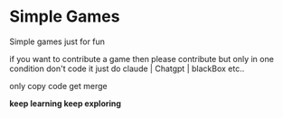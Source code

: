 # Simple Games 

Simple games just for fun

if you want to contribute a game then please contribute but only in one condition don't code it just do claude | Chatgpt | blackBox etc..

 only copy code get merge

 **keep learning keep exploring**